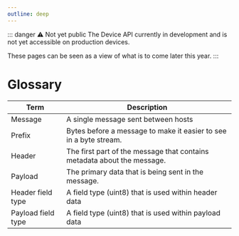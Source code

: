 ```yaml
---
outline: deep
---
```


::: danger ⚠️ Not yet public
The Device API currently in development and is not yet accessible on production devices.

These pages can be seen as a view of what is to come later this year.
:::

# Glossary

| Term               | Description                                                             |
| ------------------ | ----------------------------------------------------------------------- |
| Message            | A single message sent between hosts                                     |
| Prefix | Bytes before a message to make it easier to see in a byte stream. |
| Header             | The first part of the message that contains metadata about the message. |
| Payload             | The primary data that is being sent in the message.                     |
| Header field type  | A field type (uint8) that is used within header data                    |
| Payload field type | A field type (uint8) that is used within payload data                   |
